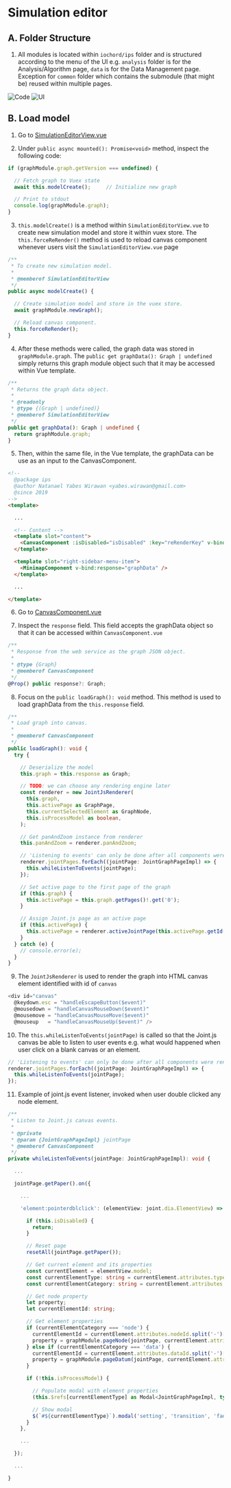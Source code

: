 # Simulation editor

## A. Folder Structure
1. All modules is located within `iochord/ips` folder and is structured according to the menu of the UI e.g. `analysis` folder is for the Analysis/Algorithm page, `data` is for the Data Management page. Exception for `common` folder which contains the submodule (that might be) reused within multiple pages.

![Code](../../src/assets/images/screenshots/Code_2020-02-13_10-42-47.png)
![UI](../../src/assets/images/screenshots/chrome_2019-07-08_15-45-07.png)

## B. Load model

1. Go to [SimulationEditorView.vue](https://gitserver.dev.iochord.co.kr:4443/natanael_yabes/tips-simulation2019_development/blob/develop/ips/ips-simulator-web/src/main/ts/src/iochord/ips/simulation/editor/views/SimulationEditorView.vue)

2. Under `public async mounted(): Promise<void>` method, inspect the following code:
```typescript
if (graphModule.graph.getVersion === undefined) {

  // Fetch graph to Vuex state
  await this.modelCreate();     // Initialize new graph

  // Print to stdout
  console.log(graphModule.graph);
}
```

3. `this.modelCreate()` is a method within `SimulationEditorView.vue` to create new simulation model and store it within vuex store. The `this.forceReRender()` method is used to reload canvas component whenever users visit the `SimulationEditorView.vue` page
```typescript
/**
 * To create new simulation model.
 *
 * @memberof SimulationEditorView
 */
public async modelCreate() {

  // Create simulation model and store in the vuex store.
  await graphModule.newGraph();

  // Reload canvas component.
  this.forceReRender();
}
```

4. After these methods were called, the graph data was stored in `graphModule.graph`. The `public get graphData(): Graph | undefined` simply returns this graph module object such that it may be accessed within Vue template.
```typescript
/**
 * Returns the graph data object.
 *
 * @readonly
 * @type {(Graph | undefined)}
 * @memberof SimulationEditorView
 */
public get graphData(): Graph | undefined {
  return graphModule.graph;
}
```

5. Then, within the same file, in the Vue template, the graphData can be use as an input to the CanvasComponent.
```html
<!--
  @package ips
  @author Natanael Yabes Wirawan <yabes.wirawan@gmail.com>
  @since 2019
-->
<template>

  ...

  <!-- Content -->
  <template slot="content">
    <CanvasComponent :isDisabled="isDisabled" :key="reRenderKey" v-bind:response="graphData" />
  </template>

  <template slot="right-sidebar-menu-item">
    <MinimapComponent v-bind:response="graphData" />
  </template>

  ...

</template>
```
6. Go to [CanvasComponent.vue](https://gitserver.dev.iochord.co.kr:4443/natanael_yabes/tips-simulation2019_development/blob/develop/ips/ips-simulator-web/src/main/ts/src/iochord/ips/simulation/editor/components/canvas/CanvasComponent.vue)

7. Inspect the `response` field. This field accepts the graphData object so that it can be accessed within `CanvasComponent.vue`
```typescript
/**
 * Response from the web service as the graph JSON object.
 *
 * @type {Graph}
 * @memberof CanvasComponent
 */
@Prop() public response?: Graph;
```

8. Focus on the `public loadGraph(): void` method. This method is used to load graphData from the `this.response` field.
```typescript
/**
 * Load graph into canvas.
 *
 * @memberof CanvasComponent
 */
public loadGraph(): void {
  try {

    // Deserialize the model
    this.graph = this.response as Graph;

    // TODO: we can choose any rendering engine later
    const renderer = new JointJsRenderer(
      this.graph,
      this.activePage as GraphPage,
      this.currentSelectedElement as GraphNode,
      this.isProcessModel as boolean,
    );

    // Get panAndZoom instance from renderer
    this.panAndZoom = renderer.panAndZoom;

    // 'Listening to events' can only be done after all components were rendered
    renderer.jointPages.forEach((jointPage: JointGraphPageImpl) => {
      this.whileListenToEvents(jointPage);
    });

    // Set active page to the first page of the graph
    if (this.graph) {
      this.activePage = this.graph.getPages()!.get('0');
    }

    // Assign Joint.js page as an active page
    if (this.activePage) {
      this.activePage = renderer.activeJointPage(this.activePage.getId() as string) as JointGraphPageImpl;
    }
  } catch (e) {
    // console.error(e);
  }
}

```

9. The `JointJsRenderer` is used to render the graph into HTML canvas element identified with id of `canvas`
```typescript
<div id="canvas"
  @keydown.esc = "handleEscapeButton($event)"
  @mousedown = "handleCanvasMouseDown($event)"
  @mousemove = "handleCanvasMouseMove($event)"
  @mouseup   = "handleCanvasMouseUp($event)" />
```

10. The `this.whileListenToEvents(jointPage)` is called so that the Joint.js canvas be able to listen to user events e.g. what would happened when user click on a blank canvas or an element.

```typescript
// 'Listening to events' can only be done after all components were rendered
renderer.jointPages.forEach((jointPage: JointGraphPageImpl) => {
  this.whileListenToEvents(jointPage);
});
```

11. Example of joint.js event listener, invoked when user double clicked any node element.

```typescript
/**
 * Listen to Joint.js canvas events.
 *
 * @private
 * @param {JointGraphPageImpl} jointPage
 * @memberof CanvasComponent
 */
private whileListenToEvents(jointPage: JointGraphPageImpl): void {

  ...

  jointPage.getPaper().on({

    ...

    'element:pointerdblclick': (elementView: joint.dia.ElementView) => {

      if (this.isDisabled) {
        return;
      }

      // Reset page
      resetAll(jointPage.getPaper());

      // Get current element and its properties
      const currentElement = elementView.model;
      const currentElementType: string = currentElement.attributes.type;
      const currentElementCategory: string = currentElement.attributes.category;

      // Get node property
      let property;
      let currentElementId: string;

      // Get element properties
      if (currentElementCategory === 'node') {
        currentElementId = currentElement.attributes.nodeId.split('-')[2];
        property = graphModule.pageNode(jointPage, currentElement.attributes.nodeId);
      } else if (currentElementCategory === 'data') {
        currentElementId = currentElement.attributes.dataId.split('-')[2];
        property = graphModule.pageDatum(jointPage, currentElement.attributes.dataId);
      }

      if (!this.isProcessModel) {

        // Populate modal with element properties
        (this.$refs[currentElementType] as Modal<JointGraphPageImpl, typeof property>).populateProperties(jointPage, property);

        // Show modal
        $(`#${currentElementType}`).modal('setting', 'transition', 'fade up').modal('show');
      }
    },

    ...

  });

  ...

}
```

